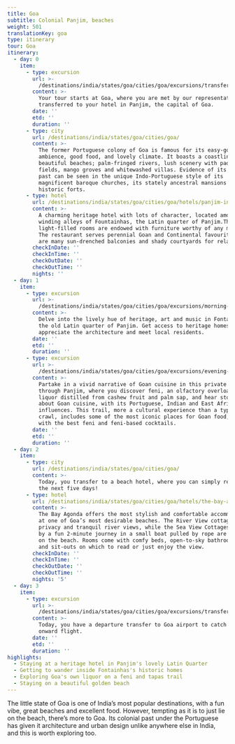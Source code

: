 ```yaml
---
title: Goa
subtitle: Colonial Panjim, beaches
weight: 501
translationKey: goa
type: itinerary
tour: Goa
itinerary:
  - day: 0
    item:
      - type: excursion
        url: >-
          /destinations/india/states/goa/cities/goa/excursions/transfer-from-airport-to-hotel/
        content: >-
          Your tour starts at Goa, where you are met by our representative and
          transferred to your hotel in Panjim, the capital of Goa.
        date: ''
        etd: ''
        duration: ''
      - type: city
        url: /destinations/india/states/goa/cities/goa/
        content: >-
          The former Portuguese colony of Goa is famous for its easy-going
          ambience, good food, and lovely climate. It boasts a coastline with
          beautiful beaches; palm-fringed rivers, lush scenery with paddy
          fields, mango groves and whitewashed villas. Evidence of its glorious
          past can be seen in the unique Indo-Portuguese style of its
          magnificent baroque churches, its stately ancestral mansions and its
          historic forts.
      - type: hotel
        url: /destinations/india/states/goa/cities/goa/hotels/panjim-inn/
        content: >-
          A charming heritage hotel with lots of character, located amongst the
          winding alleys of Fountainhas, the Latin quarter of Panjim.The
          light-filled rooms are endowed with furniture worthy of any museum.
          The restaurant serves perennial Goan and Continental favourites. There
          are many sun-drenched balconies and shady courtyards for relaxation.
        checkInDate: ''
        checkInTime: ''
        checkOutDate: ''
        checkOutTime: ''
        nights: ''
  - day: 1
    item:
      - type: excursion
        url: >-
          /destinations/india/states/goa/cities/goa/excursions/morning-fontainhas-heritage-walk/
        content: >-
          Delve into the lively hue of heritage, art and music in Fontainhas,
          the old Latin quarter of Panjim. Get access to heritage homes,
          appreciate the architecture and meet local residents.
        date: ''
        etd: ''
        duration: ''
      - type: excursion
        url: >-
          /destinations/india/states/goa/cities/goa/excursions/evening-private-feni-and-tapas-food-trail/
        content: >-
          Partake in a vivid narrative of Goan cuisine in this private trail
          through Panjim, where you discover feni, an olfactory overload of a
          liquor distilled from cashew fruit and palm sap, and hear stories
          about Goan cuisine, with its Portuguese, Indian and East African
          influences. This trail, more a cultural experience than a typical pub
          crawl, includes some of the most iconic places for Goan food, paired
          with the best feni and feni-based cocktails.
        date: ''
        etd: ''
        duration: ''
  - day: 2
    item:
      - type: city
        url: /destinations/india/states/goa/cities/goa/
        content: >-
          Today, you transfer to a beach hotel, where you can simply relax for
          the next five days!
      - type: hotel
        url: /destinations/india/states/goa/cities/goa/hotels/the-bay-agonda/
        content: >-
          The Bay Agonda offers the most stylish and comfortable accommodation
          at one of Goa’s most desirable beaches. The River View cottages offer
          privacy and tranquil river views, while the Sea View Cottages (reached
          by a fun 2-minute journey in a small boat pulled by rope are set right
          on the beach. Rooms come with comfy beds, open-to-sky bathrooms, AC
          and sit-outs on which to read or just enjoy the view.
        checkInDate: ''
        checkInTime: ''
        checkOutDate: ''
        checkOutTime: ''
        nights: '5'
  - day: 3
    item:
      - type: excursion
        url: >-
          /destinations/india/states/goa/cities/goa/excursions/transfer-from-agonda-hotel-to-airport/
        content: >-
          Today, you have a departure transfer to Goa airport to catch your
          onward flight.
        date: ''
        etd: ''
        duration: ''
highlights:
  - Staying at a heritage hotel in Panjim's lovely Latin Quarter
  - Getting to wander inside Fontainhas's historic homes
  - Exploring Goa's own liquor on a feni and tapas trail
  - Staying on a beautiful golden beach
---
```

The little state of Goa is one of India’s most popular destinations, with a fun vibe, great beaches and excellent food. However, tempting as it is to just lie on the beach, there’s more to Goa. Its colonial past under the Portuguese has given it architecture and urban design unlike anywhere else in India, and this is worth exploring too.
